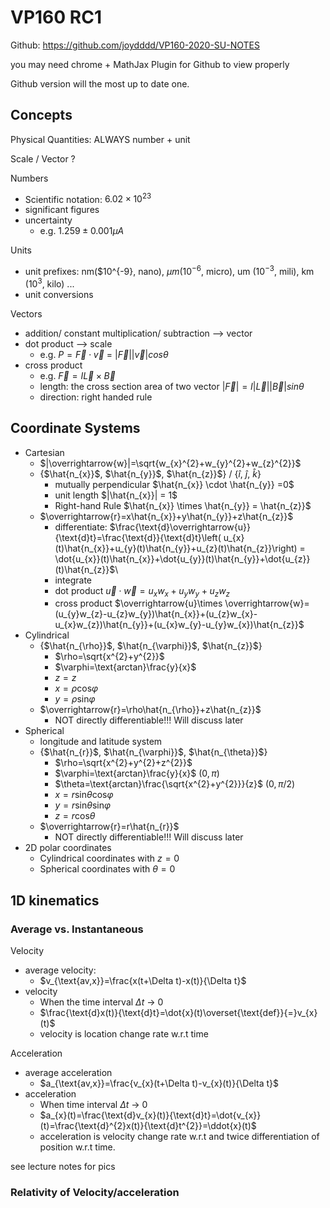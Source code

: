 # VP160 RC1
Github: https://github.com/joydddd/VP160-2020-SU-NOTES

you may need chrome + MathJax Plugin for Github to view properly

Github version will the most up to date one. 
## Concepts
Physical Quantities: ALWAYS number + unit

Scale / Vector ? 

Numbers

* Scientific notation: $6.02 \times 10^{23}$
* significant figures
* uncertainty 
  * e.g. $1.259 \pm 0.001 \mu A$ 

Units

* unit prefixes: nm($10^{-9}, nano), $\mu m$($10^{-6}$, micro), um ($10^{-3}$, mili), km ($10^3$, kilo) ... 
* unit conversions

Vectors

* addition/ constant multiplication/ subtraction --> vector
* dot product --> scale 
  * e.g. $P = \overrightarrow{F} \cdot \overrightarrow{v}$ = $|\overrightarrow{F}|  |\overrightarrow{v}| cos \theta$
* cross product 
  * e.g. $\overrightarrow{F} = I \overrightarrow{L} \times \overrightarrow{B}$
  * length: the cross section area of two vector $|\overrightarrow{F}| = I |\overrightarrow{L}| |\overrightarrow{B}| sin \theta$
  * direction: right handed rule

## Coordinate Systems
* Cartesian
  * $|\overrightarrow{w}|=\sqrt{w_{x}^{2}+w_{y}^{2}+w_{z}^{2}}$
  * {$\hat{n_{x}}$, $\hat{n_{y}}$, $\hat{n_{z}}$} / {$\hat{i}$, $\hat{j}$, $\hat{k}$} 
    * mutually perpendicular $\hat{n_{x}} \cdot \hat{n_{y}} =0$
    * unit length $|\hat{n_{x}}| = 1$
    * Right-hand Rule $\hat{n_{x}} \times \hat{n_{y}} = \hat{n_{z}}$
  * $\overrightarrow{r}=x\hat{n_{x}}+y\hat{n_{y}}+z\hat{n_{z}}$
    * differentiate: $\frac{\text{d}\overrightarrow{u}}{\text{d}t}=\frac{\text{d}}{\text{d}t}\left( u_{x}(t)\hat{n_{x}}+u_{y}(t)\hat{n_{y}}+u_{z}(t)\hat{n_{z}}\right) = \dot{u_{x}}(t)\hat{n_{x}}+\dot{u_{y}}(t)\hat{n_{y}}+\dot{u_{z}}(t)\hat{n_{z}}$\\
    * integrate
    * dot product $\overrightarrow{u}\cdot \overrightarrow{w}=u_{x}w_{x}+u_{y}w_{y}+u_{z}w_{z}$
    * cross product $\overrightarrow{u}\times \overrightarrow{w}=(u_{y}w_{z}-u_{z}w_{y})\hat{n_{x}}+(u_{z}w_{x}-u_{x}w_{z})\hat{n_{y}}+(u_{x}w_{y}-u_{y}w_{x})\hat{n_{z}}$
* Cylindrical
  * {$\hat{n_{\rho}}$, $\hat{n_{\varphi}}$, $\hat{n_{z}}$}
    * $\rho=\sqrt{x^{2}+y^{2}}$
    * $\varphi=\text{arctan}\frac{y}{x}$
    * $z=z$
    * $x=\rho \text{cos}\varphi$
    * $y=\rho \text{sin}\varphi$
  * $\overrightarrow{r}=\rho\hat{n_{\rho}}+z\hat{n_{z}}$
    * NOT directly differentiable!!! Will discuss later
* Spherical
  * longitude and latitude system
  * {$\hat{n_{r}}$, $\hat{n_{\varphi}}$, $\hat{n_{\theta}}$}
    *  $\rho=\sqrt{x^{2}+y^{2}+z^{2}}$ 
    *  $\varphi=\text{arctan}\frac{y}{x}$ ($0, \pi$)
    *  $\theta=\text{arctan}\frac{\sqrt{x^{2}+y^{2}}}{z}$ ($0,\pi/2$)
    * $x=r \text{sin}\theta \text{cos}\varphi$
    * $y=r \text{sin}\theta \text{sin}\varphi$
	* $z=r\text{cos}\theta$
  * $\overrightarrow{r}=r\hat{n_{r}}$
    * NOT directly differentiable!!! Will discuss later
* 2D polar coordinates
  * Cylindrical coordinates with $z = 0$
  * Spherical coordinates with $\theta = 0$

## 1D kinematics
### Average vs. Instantaneous 
Velocity
* average velocity: 
  * $v_{\text{av,x}}=\frac{x(t+\Delta t)-x(t)}{\Delta t}$
* velocity 
  * When the time interval $\Delta t$ -> 0
  * $\frac{\text{d}x(t)}{\text{d}t}=\dot{x}(t)\overset{\text{def}}{=}v_{x}(t)$
  * velocity is location change rate w.r.t time

Acceleration
* average acceleration
    * $a_{\text{av,x}}=\frac{v_{x}(t+\Delta t)-v_{x}(t)}{\Delta t}$
* acceleration 
  * When time interval $\Delta t$ -> 0
  * $a_{x}(t)=\frac{\text{d}v_{x}(t)}{\text{d}t}=\dot{v_{x}}(t)=\frac{\text{d}^{2}x(t)}{\text{d}t^{2}}=\ddot{x}(t)$
  * acceleration is velocity change rate w.r.t and twice differentiation of position w.r.t time. 

see lecture notes for pics

### Relativity of Velocity/acceleration

